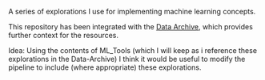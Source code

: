 A series of explorations I use for implementing machine learning concepts.

This repository has been integrated with the [Data Archive](https://github.com/rhyslwells/Data-Archive), which provides further context for the resources.

Idea: Using the contents of ML_Tools (which I will keep as i reference these explorations in the Data-Archive) I think it would be useful to modify the pipeline to include (where appropriate) these explorations.